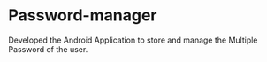 # Password-manager
Developed the Android Application to store and manage the Multiple Password of the user.
